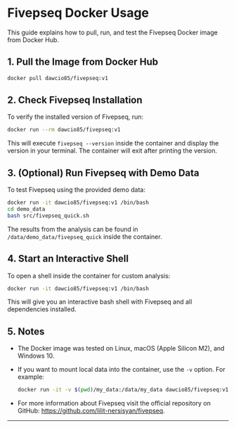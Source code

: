 # Fivepseq Docker Usage

This guide explains how to pull, run, and test the Fivepseq Docker image from Docker Hub.

## 1. Pull the Image from Docker Hub


```bash
docker pull dawcio85/fivepseq:v1
```

## 2. Check Fivepseq Installation

To verify the installed version of Fivepseq, run:

```bash
docker run --rm dawcio85/fivepseq:v1
```

This will execute `fivepseq --version` inside the container and display the version in your terminal. The container will exit after printing the version.

## 3. (Optional) Run Fivepseq with Demo Data

To test Fivepseq using the provided demo data:

```bash
docker run -it dawcio85/fivepseq:v1 /bin/bash
cd demo_data
bash src/fivepseq_quick.sh
```

The results from the analysis can be found in `/data/demo_data/fivepseq_quick` inside the container.

## 4. Start an Interactive Shell

To open a shell inside the container for custom analysis:

```bash
docker run -it dawcio85/fivepseq:v1 /bin/bash
```

This will give you an interactive bash shell with Fivepseq and all dependencies installed.

## 5. Notes

- The Docker image was tested on Linux, macOS (Apple Silicon M2), and Windows 10.
- If you want to mount local data into the container, use the `-v` option. For example:

  ```bash
  docker run -it -v $(pwd)/my_data:/data/my_data dawcio85/fivepseq:v1 /bin/bash
  ```
- For more information about Fivepseq visit the official repository on GitHub: https://github.com/lilit-nersisyan/fivepseq.

---
